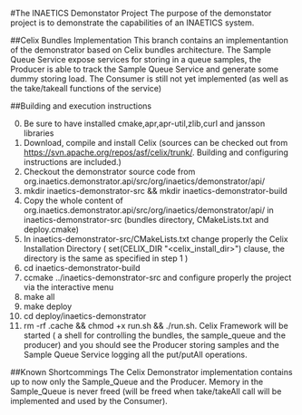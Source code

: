 
#The INAETICS Demonstator Project
The purpose of the demonstator project is to demonstrate the capabilities of an INAETICS system.

##Celix Bundles Implementation
This branch contains an implementantion of the demonstrator based on Celix bundles architecture. The Sample Queue Service expose services for storing in a queue samples, the Producer is able to track the Sample Queue Service and generate some dummy storing load. The Consumer is still not yet implemented (as well as the take/takeall functions of the service)

##Building and execution instructions

0.   Be sure to have installed cmake,apr,apr-util,zlib,curl and jansson libraries
1.   Download, compile and install Celix (sources can be checked out from  https://svn.apache.org/repos/asf/celix/trunk/. Building and configuring instructions are included.)
2.   Checkout the demonstrator source code from org.inaetics.demonstrator.api/src/org/inaetics/demonstrator/api/
3.   mkdir inaetics-demonstrator-src && mkdir inaetics-demonstrator-build
4.   Copy the whole content of org.inaetics.demonstrator.api/src/org/inaetics/demonstrator/api/ in inaetics-demonstrator-src (bundles directory, CMakeLists.txt and deploy.cmake)
5.   In inaetics-demonstrator-src/CMakeLists.txt change properly the Celix Installation Directory ( set(CELIX_DIR "<celix_install_dir>") clause, the directory is the same as specified in step 1 )
6.   cd inaetics-demonstrator-build
7.   ccmake ../inaetics-demonstrator-src and configure properly the project via the interactive menu
8.   make all
9.   make deploy
10.  cd deploy/inaetics-demonstrator
11.  rm -rf .cache && chmod +x run.sh && ./run.sh. Celix Framework will be started ( a shell for controlling the bundles, the sample_queue and the producer) and you should see the Producer storing samples and the Sample Queue Service logging all the put/putAll operations.

##Known Shortcommings
The Celix Demonstrator implementation contains up to now only the Sample_Queue and the Producer. Memory in the Sample_Queue is never freed (will be freed when take/takeAll call will be implemented and used by the Consumer).
